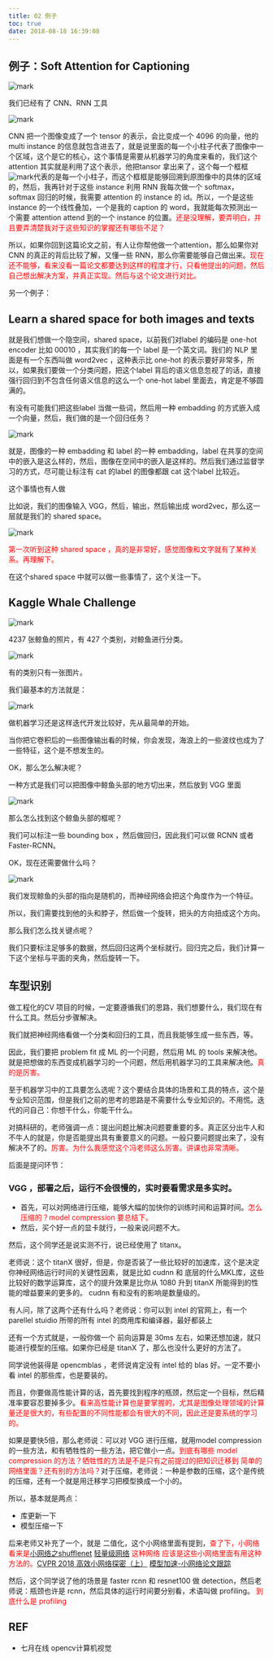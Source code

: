 ```yaml
---
title: 02 例子
toc: true
date: 2018-08-18 16:39:08
---
```



## 例子：Soft Attention for Captioning

![mark](http://pacdb2bfr.bkt.clouddn.com/blog/image/180817/icHHK9A2FI.png?imageslim)

我们已经有了 CNN、RNN 工具

![mark](http://pacdb2bfr.bkt.clouddn.com/blog/image/180817/d4ALLAai8g.png?imageslim)

CNN 把一个图像变成了一个 tensor 的表示，会比变成一个 4096 的向量，他的 multi instance 的信息就包含进去了，就是说里面的每一个小柱子代表了图像中一个区域，这个是它的核心，这个事情是需要从机器学习的角度来看的，我们这个 attention 其实就是利用了这个表示，他把tansor 拿出来了，这个每一个框框![mark](http://pacdb2bfr.bkt.clouddn.com/blog/image/180817/40hJf0Ij9f.png?imageslim)代表的是每一个小柱子，而这个框框是能够回溯到原图像中的具体的区域的，然后，我再针对于这些 instance 利用 RNN 我每次做一个 softmax，softmax 回归的时候，我需要 attention 的 instance 的 id。所以，一个是这些 instance 的一个线性叠加，一个是我的 caption 的 word，我就能每次预测出一个需要 attention  attend 到的一个 instance 的位置。<span style="color:red;">还是没理解，要弄明白，并且要弄清楚我对于这些知识的掌握还有哪些不足？</span>

所以，如果你回到这篇论文之前，有人让你帮他做一个attention，那么如果你对 CNN 的真正的背后比较了解，又懂一些 RNN，那么你需要能够自己做出来。<span style="color:red;">现在还不能够，看来没看一篇论文都要达到这样的程度才行，只看他提出的问题，然后自己想出解决方案，并真正实现。然后与这个论文进行对比。</span>


另一个例子：

## Learn a shared space for both images and texts

就是我们想做一个隐空间，shared space，以前我们对label 的编码是 one-hot encoder 比如 00010 ，其实我们的每一个 label 是一个英文词。我们的 NLP 里面是有一个东西叫做 word2vec ，这种表示比 one-hot 的表示要好非常多，所以，如果我们要做一个分类问题，把这个label 背后的语义信息忽视了的话，直接强行回归到不包含任何语义信息的这么一个 one-hot label 里面去，肯定是不够圆满的。

有没有可能我们把这些label 当做一些词，然后用一种 embadding 的方式嵌入成一个向量，然后，我们做的是一个回归任务？


![mark](http://pacdb2bfr.bkt.clouddn.com/blog/image/180817/5ach50chAi.png?imageslim)


就是，图像的一种 embadding 和 label 的一种 embadding，label 在共享的空间中的嵌入是这么样的，然后，图像在空间中的嵌入是这样的。然后我们通过监督学习的方式，尽可能让标注有 cat 的label 的图像都跟 cat 这个label 比较近。

这个事情也有人做

比如说，我们的图像输入 VGG，然后，输出，然后输出成 word2vec，那么这一层就是我们的 shared space。

![mark](http://pacdb2bfr.bkt.clouddn.com/blog/image/180817/chl77bmGfg.png?imageslim)


<span style="color:red;">第一次听到这种 shared space ，真的是非常好，感觉图像和文字就有了某种关系。再理解下。</span>

在这个shared space 中就可以做一些事情了，这个关注一下。



## Kaggle Whale Challenge

![mark](http://pacdb2bfr.bkt.clouddn.com/blog/image/180817/dKBD4hDdmk.png?imageslim)


4237 张鲸鱼的照片，有 427 个类别，对鲸鱼进行分类。

![mark](http://pacdb2bfr.bkt.clouddn.com/blog/image/180817/Ilci4AiJKb.png?imageslim)


有的类别只有一张图片。


我们最基本的方法就是：

![mark](http://pacdb2bfr.bkt.clouddn.com/blog/image/180817/fbg48J6i5A.png?imageslim)

做机器学习还是这样迭代开发比较好，先从最简单的开始。

当你把它卷积后的一些图像输出看的时候，你会发现，海浪上的一些波纹也成为了一些特征，这个是不想发生的。

OK，那么怎么解决呢？

一种方式是我们可以把图像中鲸鱼头部的地方切出来，然后放到 VGG 里面

![mark](http://pacdb2bfr.bkt.clouddn.com/blog/image/180817/labIEE4C4a.png?imageslim)

那么怎么找到这个鲸鱼头部的框呢？

我们可以标注一些 bounding box ，然后做回归，因此我们可以做 RCNN 或者 Faster-RCNN。

OK，现在还需要做什么吗？

![mark](http://pacdb2bfr.bkt.clouddn.com/blog/image/180817/87gCAHdH3k.png?imageslim)


我们发现鲸鱼的头部的指向是随机的，而神经网络会把这个角度作为一个特征。

所以，我们需要找到他的头和脖子，然后做一个旋转，把头的方向扭成这个方向。

那么我们怎么找关键点呢？

我们只要标注足够多的数据，然后回归这两个坐标就行。回归完之后，我们计算一下这个坐标与平面的夹角，然后旋转一下。



## 车型识别

做工程化的CV 项目的时候，一定要遵循我们的思路，我们想要什么，我们现在有什么工具。然后分步骤解决。

我们就把神经网络看做一个分类和回归的工具，而且我能够生成一些东西，等。

因此，我们要把 problem fit 成 ML 的一个问题，然后用 ML 的 tools 来解决他。
就是把想做的东西变成机器学习的一个问题，然后用机器学习的工具来解决他。<span style="color:red;">真的是厉害。</span>

至于机器学习中的工具要怎么选呢？这个要结合具体的场景和工具的特点，这个是专业知识范围，但是我们之前的思考的思路是不需要什么专业知识的。不用慌。迭代的问自己：你想干什么，你能干什么。

对搞科研的，老师强调一点：提出问题比解决问题要重要的多。真正区分出牛人和不牛人的就是，你是否能提出具有重要意义的问题。一般只要问题提出来了，没有解决不了的。<span style="color:red;">厉害。为什么我感觉这个冯老师这么厉害。讲课也非常清晰。</span>






后面是提问环节：

### VGG ，部署之后，运行不会很慢的，实时要看需求是多实时。
- 首先，可以对网络进行压缩，能够大幅的加快你的训练时间和运算时间。<span style="color:red;">怎么压缩的？model compression 要总结下。</span>
- 然后，买个好一点的显卡就行，一般来说问题不大。

然后，这个同学还是说实测不行，说已经使用了 titanx。

老师说：这个 titanX 很好，但是，你是否装了一些比较好的加速库，这个是决定你神经网络运行时间的关键性因素，就是比如 cudnn 和 底层的什么MKL库，这些比较好的数学运算库，这个的提升效果是比你从 1080 升到 titanX 所能得到的性能的增益要来的更多的。 cudnn 有和没有的影响是数量级的。

有人问，除了这两个还有什么吗？老师说：你可以到 intel 的官网上，有一个  parellel stuidio 所带的所有 intel 的商用库和编译器，最好都装上

还有一个方式就是，一般你做一个 前向运算是 30ms 左右，如果还想加速，就只能进行模型的压缩。如果你已经是 titanX 了，那么也没什么更好的方法了。

同学说他装得是 opencmblas ，老师说肯定没有 intel 给的 blas 好。一定不要小看 intel 的那些库，也是要装的。


而且，你要做高性能计算的话，首先要找到程序的瓶颈，然后定一个目标，然后精准率要容忍要掉多少。<span style="color:red;">看来高性能计算也是要掌握的，尤其是图像处理领域的计算量还是很大的，有些配置的不同性能都会有很大的不同，因此还是要系统的学习的。</span>

如果是要快5倍，那么老师说：可以对 VGG 进行压缩，就用model compression的一些方法，和有牺牲性的一些方法，把它做小一点。<span style="color:red;">到底有哪些 model compression 的方法？牺牲性的方法是不是只有之前提过的把知识迁移到 简单的网络里面？还有别的方法吗？</span>对于压缩，老师说：一种是参数的压缩，这个是传统的压缩，还有一个就是用迁移学习把模型换成一个小的。


所以，基本就是两点：

- 库更新一下
- 模型压缩一下


后来老师又补充了一个，就是 二值化，这个小网络里面有提到，<span style="color:red;">查了下，小网络看来是[小网络之shufflenet](https://littletomatodonkey.github.io/2018/06/25/shufflenet/) [轻量级网络](https://littletomatodonkey.github.io/tags/#%E8%BD%BB%E9%87%8F%E7%BA%A7%E7%BD%91%E7%BB%9C) 这种网络 应该是这些小网络里面有用这种方法的。[CVPR 2018 高效小网络探密（上）](https://zhuanlan.zhihu.com/p/37074222)  [模型加速-小网络论文跟踪](https://blog.csdn.net/Iriving_shu/article/details/80613345)</span>




然后，这个同学说了他的场景是 faster rcnn 和 resnet100 做 detection，然后老师说：瓶颈也许是 rcnn，然后具体的运行时间要分别看，术语叫做 profiling。 <span style="color:red;">到底什么是 profiling</span>






## REF

- 七月在线 opencv计算机视觉
